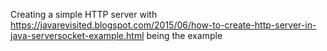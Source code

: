 Creating a simple HTTP server with https://javarevisited.blogspot.com/2015/06/how-to-create-http-server-in-java-serversocket-example.html being the example

